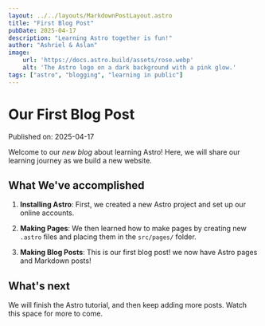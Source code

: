 ```yaml
---
layout: ../../layouts/MarkdownPostLayout.astro
title: "First Blog Post"
pubDate: 2025-04-17
description: "Learning Astro together is fun!"
author: "Ashriel & Aslan"
image:
    url: 'https://docs.astro.build/assets/rose.webp'
    alt: 'The Astro logo on a dark background with a pink glow.'
tags: ["astro", "blogging", "learning in public"]
---
```

# Our First Blog Post

Published on: 2025-04-17

Welcome to our _new blog_ about learning Astro! Here, we will share our learning journey as we build a new website.

## What We've accomplished

1. **Installing Astro**: First, we created a new Astro project and set up our online accounts.

2. **Making Pages**: We then learned how to make pages by creating new `.astro` files and placing them in the `src/pages/` folder.

3. **Making Blog Posts**: This is our first blog post! we now have Astro pages and Markdown posts!

## What's next

We will finish the Astro tutorial, and then keep adding more posts. Watch this space for more to come.
